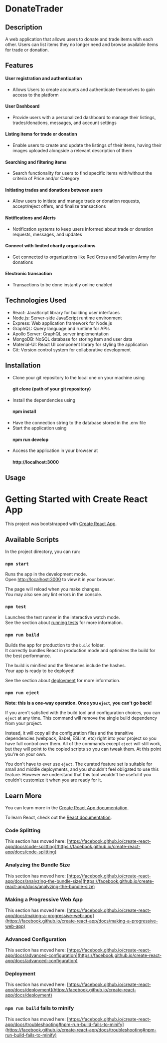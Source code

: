 # DonateTrader

## Description 

A web application that allows users to donate and trade items with each other. Users can list items they no longer need and browse available items for trade or donation.

## Features

#### User registration and authentication
* Allows Users to create accounts and authenticate themselves to gain access to the platform
#### User Dashboard
* Provide users with a personalized dashboard to manage their listings, trades/donations, messages, and account settings
#### Listing items for trade or donation 
* Enable users to create and update the listings of their items, having their images uploaded alongside a relevant description of them 
#### Searching and filtering items
* Search functionality for users to find specific items with/without the criteria of Price and/or Category
#### Initiating trades and donations between users
* Allow users to initiate and manage trade or donation requests, accept/reject offers, and finalize transactions
#### Notifications and Alerts
* Notification systems to keep users informed about trade or donation requests, messages, and updates
#### Connect with limited charity organizations
* Get connected to organizations like Red Cross and Salvation Army for donations
#### Electronic transaction 
* Transactions to be done instantly online enabled

## Technologies Used

* React: JavaScript library for building user interfaces
* Node.js: Server-side JavaScript runtime environment
* Express: Web application framework for Node.js
* GraphQL: Query language and runtime for APIs
* Apollo Server: GraphQL server implementation
* MongoDB: NoSQL database for storing item and user data
* Material-UI: React UI component library for styling the application
* Git: Version control system for collaborative development


## Installation

* Clone your git repository to the local one on your machine using
   #### git clone (path of your git repository)
* Install the dependencies using
   #### npm install
* Have the connection string to the database stored in the .env file
* Start the application using
  #### npm run develop
* Access the application in your browser at 
  #### http://localhost:3000

## Usage 




  

















# Getting Started with Create React App

This project was bootstrapped with [Create React App](https://github.com/facebook/create-react-app).

## Available Scripts

In the project directory, you can run:

### `npm start`

Runs the app in the development mode.\
Open [http://localhost:3000](http://localhost:3000) to view it in your browser.

The page will reload when you make changes.\
You may also see any lint errors in the console.

### `npm test`

Launches the test runner in the interactive watch mode.\
See the section about [running tests](https://facebook.github.io/create-react-app/docs/running-tests) for more information.

### `npm run build`

Builds the app for production to the `build` folder.\
It correctly bundles React in production mode and optimizes the build for the best performance.

The build is minified and the filenames include the hashes.\
Your app is ready to be deployed!

See the section about [deployment](https://facebook.github.io/create-react-app/docs/deployment) for more information.

### `npm run eject`

**Note: this is a one-way operation. Once you `eject`, you can't go back!**

If you aren't satisfied with the build tool and configuration choices, you can `eject` at any time. This command will remove the single build dependency from your project.

Instead, it will copy all the configuration files and the transitive dependencies (webpack, Babel, ESLint, etc) right into your project so you have full control over them. All of the commands except `eject` will still work, but they will point to the copied scripts so you can tweak them. At this point you're on your own.

You don't have to ever use `eject`. The curated feature set is suitable for small and middle deployments, and you shouldn't feel obligated to use this feature. However we understand that this tool wouldn't be useful if you couldn't customize it when you are ready for it.

## Learn More

You can learn more in the [Create React App documentation](https://facebook.github.io/create-react-app/docs/getting-started).

To learn React, check out the [React documentation](https://reactjs.org/).

### Code Splitting

This section has moved here: [https://facebook.github.io/create-react-app/docs/code-splitting](https://facebook.github.io/create-react-app/docs/code-splitting)

### Analyzing the Bundle Size

This section has moved here: [https://facebook.github.io/create-react-app/docs/analyzing-the-bundle-size](https://facebook.github.io/create-react-app/docs/analyzing-the-bundle-size)

### Making a Progressive Web App

This section has moved here: [https://facebook.github.io/create-react-app/docs/making-a-progressive-web-app](https://facebook.github.io/create-react-app/docs/making-a-progressive-web-app)

### Advanced Configuration

This section has moved here: [https://facebook.github.io/create-react-app/docs/advanced-configuration](https://facebook.github.io/create-react-app/docs/advanced-configuration)

### Deployment

This section has moved here: [https://facebook.github.io/create-react-app/docs/deployment](https://facebook.github.io/create-react-app/docs/deployment)

### `npm run build` fails to minify

This section has moved here: [https://facebook.github.io/create-react-app/docs/troubleshooting#npm-run-build-fails-to-minify](https://facebook.github.io/create-react-app/docs/troubleshooting#npm-run-build-fails-to-minify)

